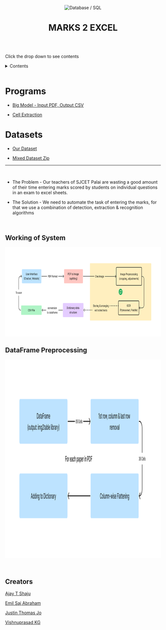 <p align="center">
<img src="https://img.icons8.com/officel/384/null/import-csv.png" title = "Database / SQL" height='200'></p>

<h1 align="center"> MARKS 2 EXCEL </h1>

<!-- ---------------------------------------------------  -->

<br>

<br>

Click the drop down to see contents
<details>
<summary> Contents </summary>

<!-- [Working of the App](#Working-of-the-App) -->

<!-- [Why not a `WhatsApp Bot`?](#why-not-a-whatsapp-bot) -->

<!-- [More Detailed Working](#More-Detailed-Working) -->

[Creators](#Creators)

</details>

<br>

# Programs

* [Big Model - Input PDF, Output CSV](https://github.com/004Ajay/S6_Mini_Project/blob/main/Codes/image%20to%20table/big%20model.ipynb)

* [Cell Extraction](https://github.com/004Ajay/S6_Mini_Project/blob/main/Codes/cell_extraction/cell_extraction.ipynb)

# Datasets

* [Our Dataset](https://github.com/004Ajay/S6_Mini_Project/blob/main/Codes/cell_extraction/cell_extraction.ipynb) 

* [Mixed Dataset Zip](https://github.com/004Ajay/S6_Mini_Project/blob/main/dataset/Mixed_Marks_Dataset.zip)


---

<br>

* The Problem - Our teachers of SJCET Palai are wasting a good amount of their time entering marks scored by students on individual questions in an exam to excel sheets.

* The Solution - We need to automate the task of entering the marks, for that we use a combination of detection, extraction & recognition algorithms

<br>

## Working of System

<p align="center">
<img src="Assets/MP_Working.png" title = "Working of System" height='287' width='834'></p>


## DataFrame Preprocessing

<p align="center">
<img src="Assets/DF_Preprocessing.png" title = "DataFrame Preprocessing" height='640' width='1395'></p>


<br>

## Creators

[Ajay T Shaju](https://github.com/004Ajay)

[Emil Saj Abraham](https://github.com/Emilsabrhm)

[Justin Thomas Jo](https://github.com/Juz-Tom-J)

[Vishnuprasad KG](https://github.com/VISHNUPRASAD-K-G)


<br>

<!-- 
#### This is not exactly an automated data entry software, but it is a telegram bot linked application to make (pre-customized) Excel sheet out of Mark sheet (uploaded as PDF)

---

## Working of the App

* User starts the telegram bot (`bot_name`) → click or tpye `/start`
* User sends the `PDF file` having front pages of Stundent's Marksheet
* User waits to receive the `CSV file` containing students name, marks entered in respective columns 


<br>

---

## Why not a `WhatsApp Bot`?

WhatsApp also has good features of BOTS. But if we need to build a bot we need:

* A separate mobile number to start WhatsApp Business account
* WhatsApp Business API is paid
* Lack of functionalities & developer support
* Centralized, owned by Meta Platforms (Facebook)

<br>

---

-->